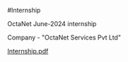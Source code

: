 #Internship

OctaNet June-2024 internship

Company - "OctaNet Services Pvt Ltd"

[Internship.pdf](https://github.com/user-attachments/files/15753258/Dev.Sethi.pdf)
